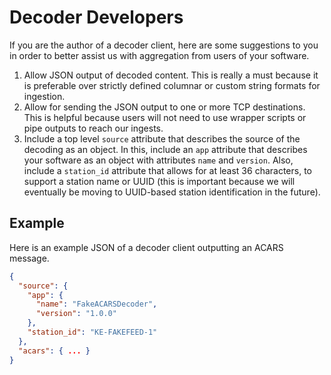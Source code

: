# Decoder Developers

If you are the author of a decoder client, here are some suggestions to you in order to better assist us with aggregation from users of your software.

1. Allow JSON output of decoded content. This is really a must because it is preferable over strictly defined columnar or custom string formats for ingestion.
2. Allow for sending the JSON output to one or more TCP destinations. This is helpful because users will not need to use wrapper scripts or pipe outputs to reach our ingests.
3. Include a top level `source` attribute that describes the source of the decoding as an object. In this, include an `app` attribute that describes your software as an object with attributes `name` and `version`. Also, include a `station_id` attribute that allows for at least 36 characters, to support a station name or UUID (this is important because we will eventually be moving to UUID-based station identification in the future).

## Example

Here is an example JSON of a decoder client outputting an ACARS message.

```json
{
  "source": {
    "app": {
      "name": "FakeACARSDecoder",
      "version": "1.0.0"
    },
    "station_id": "KE-FAKEFEED-1"
  },
  "acars": { ... }
}
